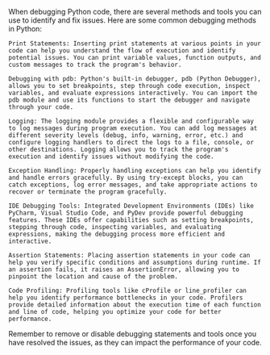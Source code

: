 When debugging Python code, there are several methods and tools you can use to identify and fix issues. Here are some common debugging methods in Python:

    Print Statements: Inserting print statements at various points in your code can help you understand the flow of execution and identify potential issues. You can print variable values, function outputs, and custom messages to track the program's behavior.

    Debugging with pdb: Python's built-in debugger, pdb (Python Debugger), allows you to set breakpoints, step through code execution, inspect variables, and evaluate expressions interactively. You can import the pdb module and use its functions to start the debugger and navigate through your code.

    Logging: The logging module provides a flexible and configurable way to log messages during program execution. You can add log messages at different severity levels (debug, info, warning, error, etc.) and configure logging handlers to direct the logs to a file, console, or other destinations. Logging allows you to track the program's execution and identify issues without modifying the code.

    Exception Handling: Properly handling exceptions can help you identify and handle errors gracefully. By using try-except blocks, you can catch exceptions, log error messages, and take appropriate actions to recover or terminate the program gracefully.

    IDE Debugging Tools: Integrated Development Environments (IDEs) like PyCharm, Visual Studio Code, and PyDev provide powerful debugging features. These IDEs offer capabilities such as setting breakpoints, stepping through code, inspecting variables, and evaluating expressions, making the debugging process more efficient and interactive.

    Assertion Statements: Placing assertion statements in your code can help you verify specific conditions and assumptions during runtime. If an assertion fails, it raises an AssertionError, allowing you to pinpoint the location and cause of the problem.

    Code Profiling: Profiling tools like cProfile or line_profiler can help you identify performance bottlenecks in your code. Profilers provide detailed information about the execution time of each function and line of code, helping you optimize your code for better performance.

Remember to remove or disable debugging statements and tools once you have resolved the issues, as they can impact the performance of your code.